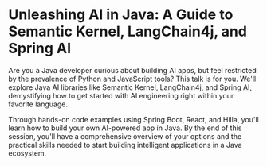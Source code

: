 # Unleashing AI in Java: A Guide to Semantic Kernel, LangChain4j, and Spring AI

Are you a Java developer curious about building AI apps, but feel restricted by the prevalence of Python and JavaScript tools? This talk is for you. We'll explore Java AI libraries like Semantic Kernel, LangChain4j, and Spring AI, demystifying how to get started with AI engineering right within your favorite language.

Through hands-on code examples using Spring Boot, React, and Hilla, you'll learn how to build your own AI-powered app in Java. By the end of this session, you'll have a comprehensive overview of your options and the practical skills needed to start building intelligent applications in a Java ecosystem.
